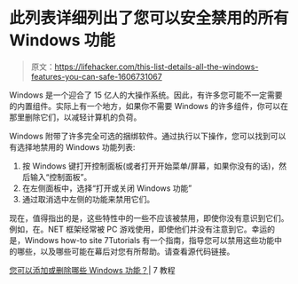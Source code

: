 # 此列表详细列出了您可以安全禁用的所有 Windows 功能

> 原文：<https://lifehacker.com/this-list-details-all-the-windows-features-you-can-safe-1606731067>

Windows 是一个迎合了 15 亿人的大操作系统。因此，有许多您可能不一定需要的内置组件。实际上有一个地方，如果你不需要 Windows 的许多组件，你可以在那里删除它们，以减轻计算机的负荷。



Windows 附带了许多完全可选的捆绑软件。通过执行以下操作，您可以找到可以有选择地禁用的 Windows 功能列表:

1.  按 Windows 键打开控制面板(或者打开开始菜单/屏幕，如果你没有的话)，然后输入“控制面板”。
2.  在左侧面板中，选择“打开或关闭 Windows 功能”
3.  通过取消选中左侧的功能来禁用它们。

现在，值得指出的是，这些特性中的一些不应该被禁用，即使你没有意识到它们。例如，在。NET 框架经常被 PC 游戏使用，即使他们并没有注意到它。幸运的是，Windows how-to site 7Tutorials 有一个指南，指导您可以禁用这些功能中的哪些，以及哪些可能在幕后对您有所帮助。请查看源代码链接。

[您可以添加或删除哪些 Windows 功能？](http://www.digitalcitizen.life/what-are-those-windows-features-you-can-add-or-remove)| 7 教程